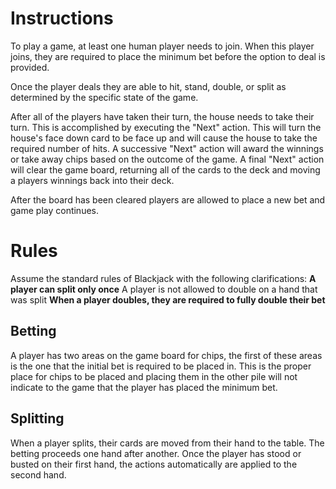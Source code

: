 # Instructions #
To play a game, at least one human player needs to join.  When this player joins, they are required to place the minimum bet before the option to deal is provided.

Once the player deals they are able to hit, stand, double, or split as determined by the specific state of the game.

After all of the players have taken their turn, the house needs to take their turn.  This is accomplished by executing the "Next" action.  This will turn the house's face down card to be face up and will cause the house to take the required number of hits.  A successive "Next" action will award the winnings or take away chips based on the outcome of the game.  A final "Next" action will clear the game board, returning all of the cards to the deck and moving a players winnings back into their deck.

After the board has been cleared players are allowed to place a new bet and game play continues.

# Rules #

Assume the standard rules of Blackjack with the following clarifications:
**A player can split only once** A player is not allowed to double on a hand that was split
**When a player doubles, they are required to fully double their bet**

## Betting ##
A player has two areas on the game board for chips, the first of these areas is the one that the initial bet is required to be placed in.  This is the proper place for chips to be placed and placing them in the other pile will not indicate to the game that the player has placed the minimum bet.

## Splitting ##
When a player splits, their cards are moved from their hand to the table.  The betting proceeds one hand after another.  Once the player has stood or busted on their first hand, the actions automatically are applied to the second hand.